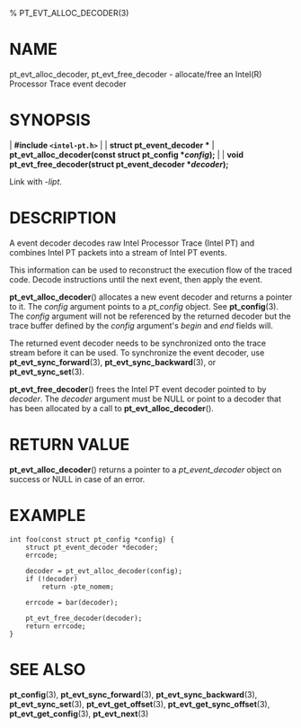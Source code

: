 % PT_EVT_ALLOC_DECODER(3)

<!---
 ! Copyright (c) 2015-2021, Intel Corporation
 !
 ! Redistribution and use in source and binary forms, with or without
 ! modification, are permitted provided that the following conditions are met:
 !
 !  * Redistributions of source code must retain the above copyright notice,
 !    this list of conditions and the following disclaimer.
 !  * Redistributions in binary form must reproduce the above copyright notice,
 !    this list of conditions and the following disclaimer in the documentation
 !    and/or other materials provided with the distribution.
 !  * Neither the name of Intel Corporation nor the names of its contributors
 !    may be used to endorse or promote products derived from this software
 !    without specific prior written permission.
 !
 ! THIS SOFTWARE IS PROVIDED BY THE COPYRIGHT HOLDERS AND CONTRIBUTORS "AS IS"
 ! AND ANY EXPRESS OR IMPLIED WARRANTIES, INCLUDING, BUT NOT LIMITED TO, THE
 ! IMPLIED WARRANTIES OF MERCHANTABILITY AND FITNESS FOR A PARTICULAR PURPOSE
 ! ARE DISCLAIMED. IN NO EVENT SHALL THE COPYRIGHT OWNER OR CONTRIBUTORS BE
 ! LIABLE FOR ANY DIRECT, INDIRECT, INCIDENTAL, SPECIAL, EXEMPLARY, OR
 ! CONSEQUENTIAL DAMAGES (INCLUDING, BUT NOT LIMITED TO, PROCUREMENT OF
 ! SUBSTITUTE GOODS OR SERVICES; LOSS OF USE, DATA, OR PROFITS; OR BUSINESS
 ! INTERRUPTION) HOWEVER CAUSED AND ON ANY THEORY OF LIABILITY, WHETHER IN
 ! CONTRACT, STRICT LIABILITY, OR TORT (INCLUDING NEGLIGENCE OR OTHERWISE)
 ! ARISING IN ANY WAY OUT OF THE USE OF THIS SOFTWARE, EVEN IF ADVISED OF THE
 ! POSSIBILITY OF SUCH DAMAGE.
 !-->

# NAME

pt_evt_alloc_decoder, pt_evt_free_decoder - allocate/free an Intel(R) Processor
Trace event decoder


# SYNOPSIS

| **\#include `<intel-pt.h>`**
|
| **struct pt_event_decoder \***
| **pt_evt_alloc_decoder(const struct pt_config \**config*);**
|
| **void pt_evt_free_decoder(struct pt_event_decoder \**decoder*);**

Link with *-lipt*.


# DESCRIPTION

A event decoder decodes raw Intel Processor Trace (Intel PT) and combines Intel
PT packets into a stream of Intel PT events.

This information can be used to reconstruct the execution flow of the traced
code.  Decode instructions until the next event, then apply the event.

**pt_evt_alloc_decoder**() allocates a new event decoder and returns a pointer
to it.  The *config* argument points to a *pt_config* object.  See
**pt_config**(3).  The *config* argument will not be referenced by the returned
decoder but the trace buffer defined by the *config* argument's *begin* and
*end* fields will.

The returned event decoder needs to be synchronized onto the trace stream before
it can be used.  To synchronize the event decoder, use
**pt_evt_sync_forward**(3), **pt_evt_sync_backward**(3), or
**pt_evt_sync_set**(3).

**pt_evt_free_decoder**() frees the Intel PT event decoder pointed to by
*decoder*.  The *decoder* argument must be NULL or point to a decoder that has
been allocated by a call to **pt_evt_alloc_decoder**().


# RETURN VALUE

**pt_evt_alloc_decoder**() returns a pointer to a *pt_event_decoder* object on
success or NULL in case of an error.


# EXAMPLE

~~~{.c}
int foo(const struct pt_config *config) {
	struct pt_event_decoder *decoder;
	errcode;

	decoder = pt_evt_alloc_decoder(config);
	if (!decoder)
		return -pte_nomem;

	errcode = bar(decoder);

	pt_evt_free_decoder(decoder);
	return errcode;
}
~~~


# SEE ALSO

**pt_config**(3), **pt_evt_sync_forward**(3), **pt_evt_sync_backward**(3),
**pt_evt_sync_set**(3), **pt_evt_get_offset**(3), **pt_evt_get_sync_offset**(3),
**pt_evt_get_config**(3), **pt_evt_next**(3)
